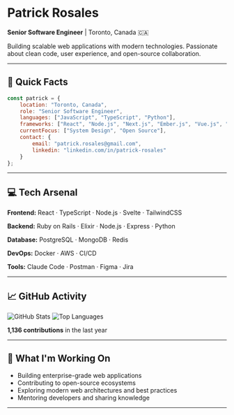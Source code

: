 # Patrick Rosales

**Senior Software Engineer** | Toronto, Canada 🇨🇦

Building scalable web applications with modern technologies. Passionate about clean code, user experience, and open-source collaboration.

---

## 🎯 Quick Facts

```javascript
const patrick = {
    location: "Toronto, Canada",
    role: "Senior Software Engineer",
    languages: ["JavaScript", "TypeScript", "Python"],
    frameworks: ["React", "Node.js", "Next.js", "Ember.js", "Vue.js", "Svelte"],
    currentFocus: ["System Design", "Open Source"],
    contact: {
        email: "patrick.rosales@gmail.com",
        linkedin: "linkedin.com/in/patrick-rosales"
    }
};
```

---

## 💻 Tech Arsenal

**Frontend:** React · TypeScript · Node.js · Svelte · TailwindCSS

**Backend:** Ruby on Rails · Elixir · Node.js · Express · Python

**Database:** PostgreSQL · MongoDB · Redis

**DevOps:** Docker · AWS · CI/CD

**Tools:** Claude Code · Postman · Figma · Jira

---

## 📈 GitHub Activity

![GitHub Stats](https://github-readme-stats.vercel.app/api?username=patrickrosales&show_icons=true&theme=radical&count_private=true&hide_border=true)
![Top Languages](https://github-readme-stats.vercel.app/api/top-langs/?username=patrickrosales&layout=compact&theme=radical&hide_border=true)

**1,136 contributions** in the last year

---

## 🚀 What I'm Working On

- Building enterprise-grade web applications
- Contributing to open-source ecosystems  
- Exploring modern web architectures and best practices
- Mentoring developers and sharing knowledge

---
